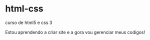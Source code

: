 # html-css
curso de html5 e css 3

Estou aprendendo a criar site e a gora vou gerenciar meus codigos!